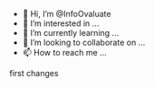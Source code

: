 - 👋 Hi, I’m @InfoOvaluate
- 👀 I’m interested in ...
- 🌱 I’m currently learning ...
- 💞️ I’m looking to collaborate on ...
- 📫 How to reach me ...

<!---
InfoOvaluate/InfoOvaluate is a ✨ special ✨ repository because its `README.md` (this file) appears on your GitHub profile.
You can click the Preview link to take a look at your changes.
--->
first changes 

